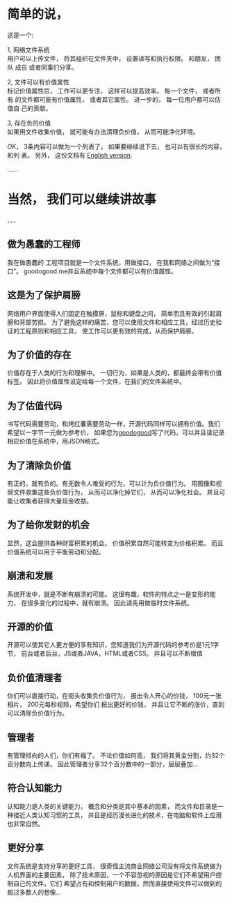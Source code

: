 
# 简单的说，


这是一个:


1,  网络文件系统<br>
<i class="mdi mdi-folder-multiple-outline"></i>
    用户可以上传文件， 将其组织在文件夹中， 设置读写和执行权限。 和朋友， 团队
    成员 或者同事们分享。 

2,  文件可以有价值属性<br>
<i class="mdi mdi-square-inc-cash"></i>
    标记价值属性后， 工作可以更专注， 这样可以提高效率。 每一个文件， 或者所有
    的文件都可能有价值属性， 或者其它属性。 进一步的， 每一位用户都可以估值自
    己的贡献。

3,  存在负的价值<br>
<i class="mdi mdi-flask-outline"></i>
    如果用文件收集价值， 就可能有办法清理负价值， 从而可能净化环境。


*OK*， 3条内容可以做为一个列表了， 如果要继续说下去， 也可以有很长的内容， 和列
表。 另外， 这份文档有 [English version](./be.simple.md).

......


#  当然， 我们可以继续讲故事

、、、


## 做为愚蠢的工程师

我在做愚蠢的 工程项目就是一个文件系统，用做接口， 在我和网络之间做为“接口”。 goodogood.me并且系统中每个文件都可以有价值属性。

## 这是为了保护肩膀

网络用户界面使得人们固定在触摸屏，鼠标和键盘之间， 简单而且有效的引起肩膀和背部劳损。 为了避免这样的痛苦，您可以使用文件和相应工具，经过历史验证的工程原则和相应工具， 使工作可以更有效的完成，从而保护肩膀。

## 为了价值的存在

价值存在于人类的行为和理解中。 一切行为，如果是人类的，都最终会带有价值标签。 因此将价值属性设定给每一个文件，在我们的文件系统中。

## 为了估值代码

书写代码需要劳动，和烤红薯需要劳动一样，开源代码同样可以拥有价值。我们 希望以一字节一元做为参考价， 如果您为[goodogood](https://github.com/goodagood/gg.git)写了代码，可以并且请记录 相应价值在系统中，用JSON格式。

## 为了清除负价值

有正的，就有负的。有无数令人难受的行为，可以计为负价值行为。 用图像和视频文件收集这些负价值行为， 从而可以净化掉它们， 从而可以净化社会。 并且可能让收集者获得大量现金收益。

## 为了给你发财的机会

显然，这会提供各种财富积累的机会。 价值积累自然可能转变为价格积累。 而且价值系统可以用于平衡劳动和分配。

## 崩溃和发展

系统开发中，就是不断有崩溃的可能。 这很有趣，软件的特点之一是变形的能力， 在很多变化的过程中，就有崩溃。 因此请先用做临时文件系统。

## 开源的价值

开源可以使其它人更方便的享有知识，您知道我们为开源代码的参考价是1元1字节， 前台或者后台，JS或者JAVA，HTML或者CSS。 并且可以不断增值

## 负价值清理者

你们可以直接行动，在街头收集负价值行为， 报出令人开心的价钱， 100元一张相片， 200元每秒视频，希望你们 报出更好的价钱， 并且让它不断的涨价，直到可以清除负价值行为。

## 管理者

有管理倾向的人们，你们有福了。 不论价值如何高， 我们将其黄金分割，约32个百分数向上传递。 因此管理者分享32个百分数中的一部分，层层叠加...

## 符合认知能力

认知能力是人类的关键能力， 概念和分类是其中基本的因素， 而文件和目录是一种接近人类认知习惯的工具， 并且是经历漫长进化的技术，在电脑和软件上应用也非常自然。

## 更好分享

文件系统是支持分享的更好工具， 很奇怪主流商业网络公司没有将文件系统做为人机界面的主要因素， 除了技术原因，一个不容忽视的原因是它们不希望用户控制自己的文件，它们 希望占有和控制用户的数据，然而直接使用文件可以做到的超过多数人的想像...



<!--
    vim: ft=markdown tw=78:
-->
